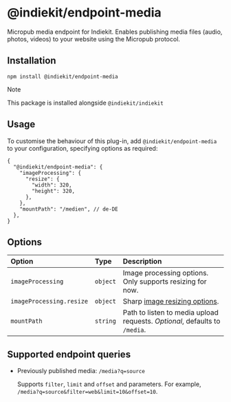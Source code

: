 # @indiekit/endpoint-media

Micropub media endpoint for Indiekit. Enables publishing media files (audio, photos, videos) to your website using the Micropub protocol.

## Installation

`npm install @indiekit/endpoint-media`

> [!NOTE]
> This package is installed alongside `@indiekit/indiekit`

## Usage

To customise the behaviour of this plug-in, add `@indiekit/endpoint-media` to your configuration, specifying options as required:

```jsonc
{
  "@indiekit/endpoint-media": {
    "imageProcessing": {
      "resize": {
        "width": 320,
        "height": 320,
      },
    },
    "mountPath": "/medien", // de-DE
  },
}
```

## Options

| Option                   | Type     | Description                                                                 |
| :----------------------- | :------- | :-------------------------------------------------------------------------- |
| `imageProcessing`        | `object` | Image processing options. Only supports resizing for now.                   |
| `imageProcessing.resize` | `object` | Sharp [image resizing options](https://sharp.pixelplumbing.com/api-resize). |
| `mountPath`              | `string` | Path to listen to media upload requests. _Optional_, defaults to `/media`.  |

## Supported endpoint queries

- Previously published media: `/media?q=source`

  Supports `filter`, `limit` and `offset` and parameters. For example, `/media?q=source&filter=web&limit=10&offset=10`.
